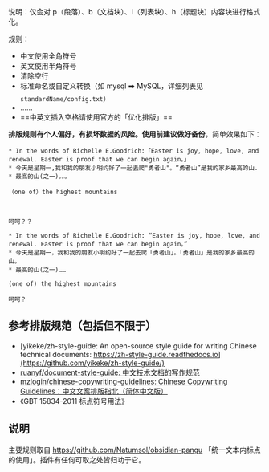 说明：仅会对 p（段落）、b（文档块）、l（列表块）、h（标题块）内容块进行格式化。

规则：

- 中文使用全角符号
- 英文使用半角符号
- 清除空行
- 标准命名或自定义转换（如 mysql ➡️ MySQL，详细列表见 `standardName/config.txt`）
- ……
- ==中英文插入空格请使用官方的「优化排版」==

**排版规则有个人偏好，有损坏数据的风险。使用前建议做好备份**，简单效果如下：

```
* In the words of Richelle E.Goodrich:「Easter is joy, hope, love, and renewal. Easter is proof that we can begin again。」
* 今天是星期一,我和我的朋友小明约好了一起去爬"勇者山"。“勇者山”是我的家乡最高的山.
* 最高的山(之一)。。。

（one of）the highest mountains



呵呵？？
```

```
* In the words of Richelle E.Goodrich: “Easter is joy, hope, love, and renewal. Easter is proof that we can begin again。”
* 今天是星期一，我和我的朋友小明约好了一起去爬「勇者山」。「勇者山」是我的家乡最高的山。
* 最高的山(之一)……

(one of) the highest mountains

呵呵？
```

## 参考排版规范（包括但不限于）

- [yikeke/zh-style-guide: An open-source style guide for writing Chinese technical documents: https://zh-style-guide.readthedocs.io](https://github.com/yikeke/zh-style-guide/)
- [ruanyf/document-style-guide: 中文技术文档的写作规范](https://github.com/ruanyf/document-style-guide)
- [mzlogin/chinese-copywriting-guidelines: Chinese Copywriting Guidelines：中文文案排版指北（简体中文版）](https://github.com/mzlogin/chinese-copywriting-guidelines)
- 《GBT 15834-2011 标点符号用法》

## 说明

主要规则取自 https://github.com/Natumsol/obsidian-pangu 「统一文本内标点的使用」。插件有任何可取之处皆归功于它。